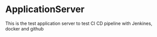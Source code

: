 # ApplicationServer
This is the test application server to test CI CD pipeline with Jenkines, docker and github
